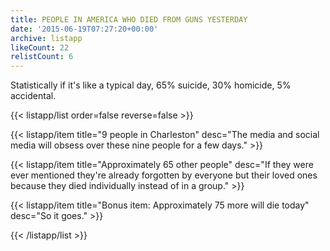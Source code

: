 ```yaml
---
title: PEOPLE IN AMERICA WHO DIED FROM GUNS YESTERDAY
date: '2015-06-19T07:27:20+00:00'
archive: listapp
likeCount: 22
relistCount: 6
---
```


Statistically if it's like a typical day, 65% suicide, 30% homicide, 5% accidental.

{{< listapp/list order=false reverse=false >}}

   {{< listapp/item title="9 people in Charleston"
      desc="The media and social media will obsess over these nine people for a few days." >}}

   {{< listapp/item title="Approximately 65 other people"
      desc="If they were ever mentioned they're already forgotten by everyone but their loved ones because they died individually instead of in a group." >}}

   {{< listapp/item title="Bonus item: Approximately 75 more will die today"
      desc="So it goes." >}}

{{< /listapp/list >}}
